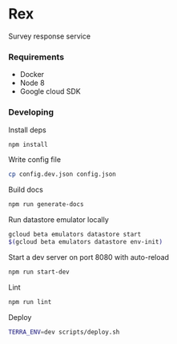 # Rex
Survey response service

### Requirements
- Docker
- Node 8
- Google cloud SDK

### Developing
Install deps
```sh
npm install
```

Write config file
```sh
cp config.dev.json config.json
```

Build docs
```sh
npm run generate-docs
```

Run datastore emulator locally
```sh
gcloud beta emulators datastore start
$(gcloud beta emulators datastore env-init)
```

Start a dev server on port 8080 with auto-reload
```sh
npm run start-dev
```

Lint
```sh
npm run lint
```

Deploy
```sh
TERRA_ENV=dev scripts/deploy.sh
```
